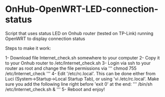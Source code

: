 # OnHub-OpenWRT-LED-connection-status
Script that uses status LED on Onhub router (tested on TP-Link) running OpenWRT to display connection status

Steps to make it work:

1- Download file Internet_check.sh somewhere to your computer
2- Copy it to your Onhub router to /etc/Internet_check.sh
3- Login via ssh to your router as root and change the file permissions via 
'''
chmod 755 /etc/Internet_check
'''
4- Edit '/etc/rc.local'. This can be done either from Luci (System->Startup->Local Startup Tab), or using 'vi /etc/rc.local'. Make sure you add the following line right before 'exit 0' at the end:
'''
/bin/sh /etc/Internet_check.sh &
'''
5- Reboot and enjoy!